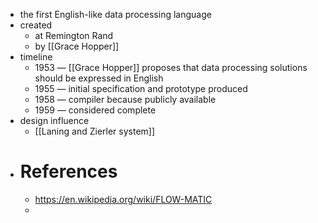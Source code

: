 - the first English-like data processing language
- created
	- at Remington Rand
	- by [[Grace Hopper]]
- timeline
	- 1953 — [[Grace Hopper]] proposes that data processing solutions should be expressed in English
	- 1955 — initial specification and prototype produced
	- 1958 — compiler because publicly available
	- 1959 — considered complete
- design influence
	- [[Laning and Zierler system]]
- # References
	- https://en.wikipedia.org/wiki/FLOW-MATIC
	-